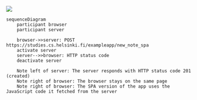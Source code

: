[![](https://mermaid.ink/img/pako:eNqFUk1rwzAM_SvCpw3aZtsxh8Jgh7HDVkiOgaLZSmOaOJ6ltCul_31OnY6NDuaDsD7ee5Lso9K9IZUrpo-BnKYni5uAXeUgHo9BrLYencB76PdM4ToRg7tLPNmpdL5cplwOq7eihEbEc55lLIOxxAvNi4Zatm5rF7XN6BM73xJ6nznar10vtGaPiRK12B0K_VJL93nUmRRzeC7LFbCgDAzjZKnQ0J_4ZF-jELRUC_Q1XBoum0spBGLfO8Owt9JcCcDD3T3c6ECR3Nz-YAx205wpv3sbOSdnZDgw9A5kFMKO4ko39C-8WD1C7IltRMbcCI77goGJz84L7rDQwXpJzVmBmkQ3ZKAOfZfUzmOpmeoodGhNfPzjKFypmO2oUnm8GgzbSlXuFOtwkL44OK1yCQPN1OBNHHb6KCqvsWU6fQHF_cq7?type=png)](https://mermaid.live/edit#pako:eNqFUk1rwzAM_SvCpw3aZtsxh8Jgh7HDVkiOgaLZSmOaOJ6ltCul_31OnY6NDuaDsD7ee5Lso9K9IZUrpo-BnKYni5uAXeUgHo9BrLYencB76PdM4ToRg7tLPNmpdL5cplwOq7eihEbEc55lLIOxxAvNi4Zatm5rF7XN6BM73xJ6nznar10vtGaPiRK12B0K_VJL93nUmRRzeC7LFbCgDAzjZKnQ0J_4ZF-jELRUC_Q1XBoum0spBGLfO8Owt9JcCcDD3T3c6ECR3Nz-YAx205wpv3sbOSdnZDgw9A5kFMKO4ko39C-8WD1C7IltRMbcCI77goGJz84L7rDQwXpJzVmBmkQ3ZKAOfZfUzmOpmeoodGhNfPzjKFypmO2oUnm8GgzbSlXuFOtwkL44OK1yCQPN1OBNHHb6KCqvsWU6fQHF_cq7)

```
sequenceDiagram
    participant browser
    participant server
    
    browser->>server: POST https://studies.cs.helsinki.fi/exampleapp/new_note_spa
    activate server
    server-->>browser: HTTP status code
    deactivate server
    
    Note left of server: The server responds with HTTP status code 201 (created)
    Note right of browser: The browser stays on the same page
    Note right of browser: The SPA version of the app uses the JavaScript code it fetched from the server
```
